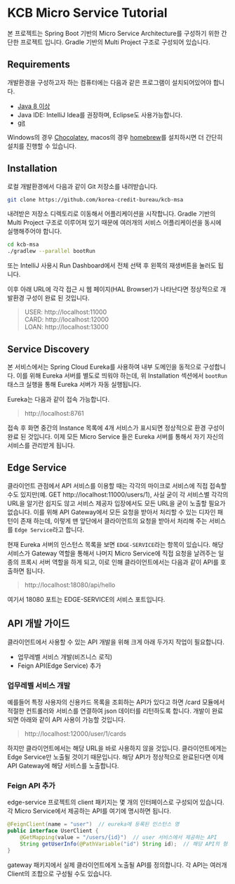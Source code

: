 # KCB Micro Service Tutorial

본 프로젝트는 Spring Boot 기반의 Micro Service Architecture를 구성하기 위한 간단한 프로젝트 입니다. Gradle 기반의 Multi Project 구조로 구성되어 있습니다.

## Requirements

개발환경을 구성하고자 하는 컴퓨터에는 다음과 같은 프로그램이 설치되어있어야 합니다.

- [Java 8 이상](https://www.oracle.com/technetwork/java/javase/downloads/jdk8-downloads-2133151.html)
- Java IDE: IntelliJ Idea를 권장하며, Eclipse도 사용가능합니다.
- [git](https://git-scm.com/downloads)

Windows의 경우 [Chocolatey](https://chocolatey.org), macos의 경우 [homebrew](https://brew.sh/index_ko)를 설치하시면 더 간단히 설치를 진행할 수 있습니다.

## Installation

로컬 개발환경에서 다음과 같이 Git 저장소를 내려받습니다.

```bash
git clone https://github.com/korea-credit-bureau/kcb-msa
```

내려받은 저장소 디렉토리로 이동해서 어플리케이션을 시작합니다. Gradle 기반의 Multi Project 구조로 이루어져 있기 때문에 여러개의 서비스 어플리케이션을 동시에 실행해주어야 합니다.

```bash
cd kcb-msa
./gradlew --parallel bootRun
```

또는 IntelliJ 사용시 Run Dashboard에서 전체 선택 후 왼쪽의 재생버튼을 눌러도 됩니다.

 
이후 아래 URL에 각각 접근 시 웹 페이지(HAL Browser)가 나타난다면 정상적으로 개발환경 구성이 완료 된 것입니다.

> USER: http://localhost:11000  
> CARD: http://localhost:12000  
> LOAN: http://localhost:13000

## Service Discovery

본 서비스에서는 Spring Cloud Eureka를 사용하여 내부 도메인을 동적으로 구성합니다. 
이를 위해 Eureka 서버를 별도로 띄워야 하는데, 위 Installation 섹션에서 `bootRun` 태스크 실행을 통해 Eureka 서버가 자동 실행됩니다.

Eureka는 다음과 같이 접속 가능합니다.

> http://localhost:8761

접속 후 화면 중간의 Instance 목록에 4개 서비스가 표시되면 정상적으로 환경 구성이 완료 된 것입니다. 이제 모든 Micro Service 들은 Eureka 서버를 통해서 자기 자신의 서비스를 관리받게 됩니다.

## Edge Service

클라이언트 관점에서 API 서비스를 이용할 때는 각각의 마이크로 서비스에 직접 접속할 수도 있지만(예. GET http://localhost:11000/users/1), 
사실 굳이 각 서비스별 각각의 URL을 알기란 쉽지도 않고 서비스 제공자 입장에서도 모든 URL을 굳이 노출할 필요가 없습니다.
이를 위해 API Gateway에서 모든 요청을 받아서 처리할 수 있는 디자인 패턴이 존재 하는데, 이렇게 맨 앞단에서 클라이언트의 요청을 받아서 처리해 주는 서비스를 `Edge Service`라고 합니다.

현재 Eureka 서버의 인스턴스 목록을 보면 `EDGE-SERVICE`라는 항목이 있습니다. 해당 서비스가 Gateway 역할을 통해서 나머지 Micro Service에 직접 요청을 날려주는 일종의 프록시 서버 역할을 하게 되고, 이로 인해 클라이언트에서는 다음과 같이 API를 호출하면 됩니다.

> http://localhost:18080/api/hello

여기서 18080 포트는 EDGE-SERVICE의 서비스 포트입니다. 

## API 개발 가이드

클라이언트에서 사용할 수 있는 API 개발을 위해 크게 아래 두가지 작업이 필요합니다.

- 업무레벨 서비스 개발(비즈니스 로직)
- Feign API(Edge Service) 추가

### 업무레벨 서비스 개발

예를들어 특정 사용자의 신용카드 목록을 조회하는 API가 있다고 하면 /card 모듈에서 적절한 컨트롤러와 서비스를 연결하여 json 데이터를 리턴하도록 합니다.
개발이 완료되면 아래와 같이 API 사용이 가능할 것입니다.

> http://localhost:12000/user/1/cards

하지만 클라이언트에서는 해당 URL을 바로 사용하지 않을 것입니다. 클라이언트에게는 Edge Service만 노출될 것이기 때문입니다. 
해당 API가 정상적으로 완료된다면 이제 API Gateway에 해당 서비스를 노출합니다.

### Feign API 추가

edge-service 프로젝트의 client 패키지는 몇 개의 인터페이스로 구성되어 있습니다. 각 Micro Service에서 제공하는 API를 여기에 명시하면 됩니다.
```java
@FeignClient(name = "user")  // eureka에 등록된 인스턴스 명
public interface UserClient {
    @GetMapping(value = "/users/{id}")  // user 서비스에서 제공하는 API
    String getUserInfo(@PathVariable("id") String id);  // 해당 API의 형태
}
```

gateway 패키지에서 실제 클라이언트에게 노출될 API를 정의합니다. 각 API는 여러개 Client의 조합으로 구성될 수도 있습니다.

